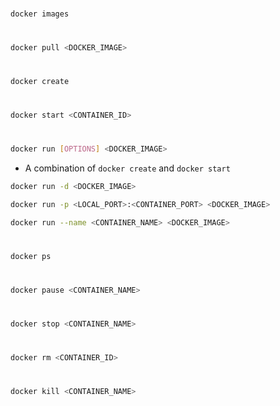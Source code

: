 #

```Bash
docker images
```

#

```Bash
docker pull <DOCKER_IMAGE>
```

# 

```Bash
docker create
```

# 

```Bash
docker start <CONTAINER_ID>
```

#

```Bash
docker run [OPTIONS] <DOCKER_IMAGE>
```

* A combination of `docker create` and `docker start`

```Bash
docker run -d <DOCKER_IMAGE>
```

```Bash
docker run -p <LOCAL_PORT>:<CONTAINER_PORT> <DOCKER_IMAGE>
```

```Bash
docker run --name <CONTAINER_NAME> <DOCKER_IMAGE>
```

# 

```Bash
docker ps
```

# 

```Bash
docker pause <CONTAINER_NAME>
```

#

```Bash
docker stop <CONTAINER_NAME>
```

# 

```Bash
docker rm <CONTAINER_ID>
```

#

```Bash
docker kill <CONTAINER_NAME>
```
